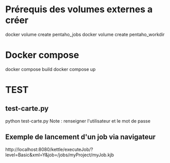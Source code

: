 # Prérequis des volumes externes a créer
docker volume create pentaho_jobs
docker volume create pentaho_workdir

# Docker compose
docker compose build
docker compose up

# TEST
## test-carte.py
python test-carte.py 
Note : renseigner l'utilisateur et le mot de passe 

## Exemple de lancement d'un job via navigateur
http://localhost:8080/kettle/executeJob/?level=Basic&xml=Y&job=/jobs/myProject/myJob.kjb

